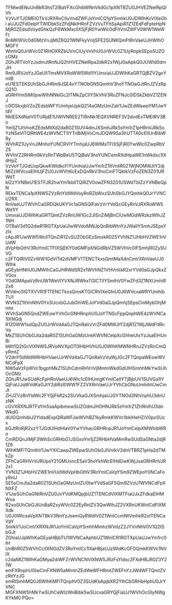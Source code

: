 TFMwdENuUnBkR3hsT2lBaVFXcGhibWNnVkdGc1pXNTBZU0JHVEZNelRpQlVh
VzVuYTJGMElGTkVJRXRoClluVndZWFJsYmlCQ1pYSmhkU0JDWlhKcVlXeGhi
aUJUZFd0elpYTWlDbk5zZFdjNklHRnFZVzVuTFhSaApiR1Z1ZEdFdFpteHpN
MjR0ZEdsdVoydGhkQzF6WkMxcllXSjFjR0YwWlc0dFltVnlZWFV0WW1WeWFt
RnMKWVc0dGMzVnJjMlZ6Q21WNFkyVnljSFE2SUNKQmFtRnVaeUJHWlhOMGFY
WmhiQ0JrWVc0Z1RHOXRZbUVnClUyVnVhU0JrWVc0Z1UyRnpkSEpoSUZOcGMz
ZGhJRTVoYzJsdmJtRnNJQ2hHVEZNelRpa2dkR2x1WjJ0aApkQ0JUWld0dmJH
Rm9JRVJoYzJGeUlITmxMVXRoWW5Wd1lYUmxiaUJDWlhKaGRTQjBZV2gxYmlB
eU1ESTEKSUhSbGJHRm9JSE4xYTNObGN5QmthV3hoYTNOaGJtRnJZVzRpQ21O
aGRHVm5iM0pwWlhNNklGc2lTMkZpCllYSkVhV3RoZFNJc0lDSkZkbVZ1ZENJ
c0lDSkxjbVZoZEdsbWFYUmhjeUpkQ214aGMzUmZaV1JwZEdWawpYM1JwYldV
NklESXdNalV0TURjdE1UWlVNREE2TlRnNk1EQXVNREF3V2dvdExTMEtRV3Bo
Ym1jZ1JtVnoKZEdsMllXd2daR0Z1SUV4dmJXSmhJRk5sYm1rZ1pHRnVJRk5o
YzNSeVlTQlRhWE4zWVNCT1lYTnBiMjVoCmJDQW9Sa3hUTTA0cElIUnBibWRy
WVhRZ1UyVnJiMnhoYUNCRVlYTmhjaUJ6WlMxTFlXSjFjR0YwWlc0ZwpRbVZ5
WVhVZ2RHRm9kVzRnTWpBeU5TQjBaV3hoYUNCemRXdHpaWE1nWkdsc1lXdHpZ
VzVoYTJGdUxpQkwKWldkcFlYUmhiaUJwYm1rZ1ltVnliR0Z1WjNOMWJtY2dj
MlZzWVcxaElHUjFZU0JvWVhKcExDQnRkV3hoCmFTQktkVzFoZEN3Z01URWdT
blZzYVNBeU1ESTFJR2hwYm1kbllTQlRZV0owZFN3Z01USWdTblZzYVNBeQpN
REkxTENCa1pXNW5ZVzRnYldWdVoyRnRZbWxzSUhSbGJYQmhkQ0JrYVNCU2RX
RnVaeUJTWVhCaGRDQkUKYVc1aGN5QlFaVzVrYVdScGEyRnVJRXRoWW5Wd1lY
UmxiaUJDWlhKaGRTQmtZVzRnUW1Gc2JISnZiMjBnClUwMGdWRzkzWlhJZ1NH
OTBaV3d1Q2dwR1RGTXpUaUIwWVdoMWJpQnBibWtnYzJWallYSmhJSEpsYzIx
cApJR1JwWW5WcllTQnZiR1ZvSUZObGEzSmxkR0Z5YVhNZ1JHbHVZWE1nVUdW
dVpHbGthV3RoYmlCTFlXSjEKY0dGMFpXNGdRbVZ5WVhVc0lFSmhjR0ZySUVG
c2FTQlRlV0ZvWW1GdVlTd2dVMFV1TENCTkxsQmtMaXdnCmVXRnVaeUJ0Wlhk
aGEybHNhU0JMWlhCaGJHRWdSR2x1WVhNZ1VHVnVaR2xrYVd0aGJpQkxZV0ox
Y0dGMApaVzRnUW1WeVlYVXNJRWhxTGlCTllYSmthV0YwZFd3Z1NXUmhiR2x6
WVdnc0lGTXVVR1F1TENCTkxsQmsKTGlCRVlXeGhiU0J6WVcxaWRYUmhibTU1
WVN3Z1ltVnNhV0YxSUcxbGJubGhiWEJoYVd0aGJpQmhjSEpsCmMybGhjMmtn
WVhSaGN5QndZWEowYVhOcGNHRnphU0JoYTNScFppQnphWE4zWVNCa1lXNGdj
R1Z0WW1sdQpZU0JrWVd4aGJTQnRaVzVrZFd0MWJtY2djR1Z1WjJWdFltRnVa
MkZ1SUhObGJta2daR0Z1SUhOaGMzUnkKWVNCelpXcGhheUIxYzJsaElHUnBi
bWt1Q2tGcVlXNW5JRVpNVXpOT0lHbHVhU0J0WlhKMWNHRnJZVzRnCmQyRmtZ
V2dnY0dWdWRHbHVaeUJrWVd4aGJTQnRaVzVuWjJGc2FTQnpaWEowWVNCdFpX
NW5aVzFpWVc1bgphMkZ1SUhCdmRHVnVjMmtnWkdGdUlHSmhhMkYwSUhOcGMz
ZGhJR1JwSUdKcFpHRnVaeUJ6Wlc1cElHUmgKYmlCellYTjBjbUV1SUVGa1lY
QjFiaUJqWVdKaGJtY2diRzl0WW1FZ2VXRnVaeUJrYVhCbGNuUmhibVJwCmJt
ZHJZVzRnYldWc2FYQjFkR2s2SUVkaGJXSmhjaUJGYTNOd2NtVnphU3dnUzNK
cGVXRXNJRTFsYm5saApibmxwSUZOdmJHOHNJRk5sYm1rZ1ZHRnlhU3dnWkdG
dUlGQmhiblJ2YldsdExpQlRaWFJwWVhBZ1kyRmkKWVc1bklHeHZiV0poSUcx
bGJtRnRjR2xzYTJGdUlHdHlaV0YwYVhacGRHRnpJR1JoYmlCelpXMWhibWRo
CmRDQnJiMjF3WlhScGRHbG1JSGxoYm1jZ2RHbHVaMmRwSUdSaGNta2djR1Z6
WlhKMFlTQmthV1JwYXlCawpZWEpwSUhObGJIVnlkV2dnVTBRZ1pHa2dTMkZp
ZFhCaGRHVnVJRUpsY21GMUxncE5aV3hoYkhWcElHdGwKWjJsaGRHRnVJR2x1
YVN3Z1JHbHVZWE1nVUdWdVpHbGthV3RoYmlCaVpYSm9ZWEpoY0NCaFoyRnlJ
SE5sCmJta2daR0Z1SUhOaGMzUnlZU0IwYVdSaGF5Qm9ZVzU1WVNCdFpXNXFZ
V1JwSUhOaGNtRnVZU0JvYVdKMQpjbUZ1TENCdVlXMTFiaUJxZFdkaElHMWxa
R2xoSUhCbGJtUnBaR2xyWVc0Z2EyRnlZV3QwWlhJZ2VXRnUKWnlCdFlXMXdk
U0J0WlcxaVpXNTBkV3NnYzJsemQyRWdlV0Z1WnlCcmNtVmhkR2xtTENCaVpY
SmlkV1JoCmVXRXNJR1JoYmlCaVpYSmhhMmhzWVdzZ2JYVnNhV0V1Q2tSbGJt
ZGhiaUJpWlhKaGEyaHBjbTU1WVNCaAphbUZ1WnlCR1RGTXpUaUJwYm1rc0lH
UnBhR0Z5WVhCcllXNGdZV3RoYmlCc1lXaHBjaUJzWldKcGFDQmkKWVc1NVlX
c2daMlZ1WlhKaGMya2diWFZrWVNCNVlXNW5JRzFsYldsc2FXdHBJR0Z3Y21W
emFXRnphU0IwCmFXNW5aMmtnZEdWeWFHRmtZWEFnYzJWdWFTQmtZVzRnYzJG
emRISmhMQ0J6WlhKMFlTQnphV0Z3SUdKbApjbXR2YlhCbGRHbHphU0JrYVNC
MGFXNW5hMkYwSUhCeWIzWnBibk5wSUcxaGRYQjFiaUJ1WVhOcGIyNWgKYkM0
PQo=
